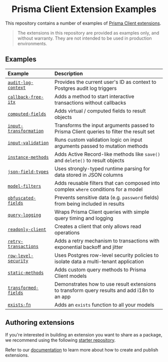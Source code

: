 <div align="center">
  <h1>Prisma Client Extension Examples</h1>
</div>

This repository contains a number of examples of [Prisma Client extensions](https://www.prisma.io/docs/concepts/components/prisma-client/client-extensions).

> The extensions in this repository are provided as examples only, and without warranty. They are not intended to be used in production environments.

## Examples

| Example                                        | Description                                                                                 |
| :--------------------------------------------- | :------------------------------------------------------------------------------------------ |
| [`audit-log-context`](audit-log-context)       | Provides the current user's ID as context to Postgres audit log triggers                    |
| [`callback-free-itx`](callback-free-itx)       | Adds a method to start interactive transactions without callbacks                           |
| [`computed-fields`](computed-fields)           | Adds virtual / computed fields to result objects                                            |
| [`input-transformation`](input-transformation) | Transforms the input arguments passed to Prisma Client queries to filter the result set     |
| [`input-validation`](input-validation)         | Runs custom validation logic on input arguments passed to mutation methods                  |
| [`instance-methods`](instance-methods)         | Adds Active Record-like methods like `save()` and `delete()` to result objects              |
| [`json-field-types`](json-field-types)         | Uses strongly-typed runtime parsing for data stored in JSON columns                         |
| [`model-filters`](model-filters)               | Adds reusable filters that can composed into complex `where` conditions for a model         |
| [`obfuscated-fields`](obfuscated-fields)       | Prevents sensitive data (e.g. `password` fields) from being included in results             |
| [`query-logging`](query-logging)               | Wraps Prisma Client queries with simple query timing and logging                            |
| [`readonly-client`](readonly-client)           | Creates a client that only allows read operations                                           |
| [`retry-transactions`](retry-transactions)     | Adds a retry mechanism to transactions with exponential backoff and jitter                  |
| [`row-level-security`](row-level-security)     | Uses Postgres row-level security policies to isolate data a multi-tenant application        |
| [`static-methods`](static-methods)             | Adds custom query methods to Prisma Client models                                           |
| [`transformed-fields`](transformed-fields)     | Demonstrates how to use result extensions to transform query results and add i18n to an app |
| [`exists-fn`](exists-fn)                       | Adds an `exists` function to all your models                                                |

## Authoring extensions

If you're interested in building an extension you want to share as a package, we recommend using the following [starter repository](https://github.com/prisma/prisma-client-extension-starter).

Refer to our [documentation](https://www.prisma.io/docs/concepts/components/prisma-client/client-extensions/shared-extensions) to learn more about how to create and publish extensions.
